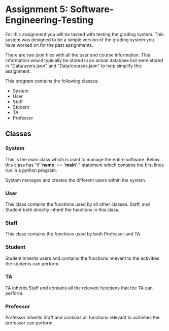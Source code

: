 # Assignment 5: Software-Engineering-Testing

For this assignment you will be tasked with testing the grading system. This system was designed to be a simple version 
of the grading system you have worked on for the past assignments. 

There are two json files with all the user and course information. This information would typically be stored in an actual
database but were stored in "Data/users.json" and "Data/courses.json" to help simplify this assignment.

This program contains the following classes:
- System
- User
- Staff
- Student
- TA
- Professor

## Classes

### System
This is the main class which is used to manage the entire software. Below this class has "if '__name__' == '__main__':" statement 
which contains the first lines run in a python program.

System manages and creates the different users within the system.

### User

This class contains the functions used by all other classes. Staff, and Student both directly inherit the functions in this class.

### Staff

This class contains the functions used by both Professor and TA.

### Student
Student inherits users and contains the functions relevant to the activities the students can perform.

### TA
TA inherits Staff and contains all the relevant functions that the TA can perform.

### Professor
Professor inherits Staff and contains all functions relevant to acitvities the professor can perform.
